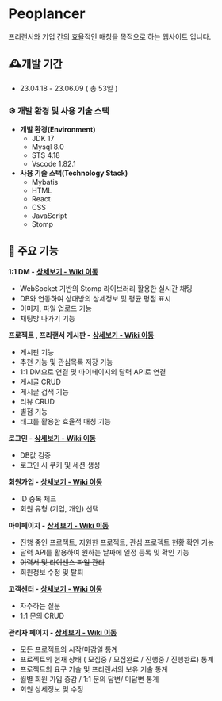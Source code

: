 # Peoplancer
프리랜서와 기업 간의 효율적인 매칭을 목적으로 하는 웹사이트 입니다.

## 🕰️개발 기간
* 23.04.18 - 23.06.09 ( 총 53일 )

### ⚙️ 개발 환경 및 사용 기술 스택
* **개발 환경(Environment)**
  * JDK 17
  * Mysql 8.0
  * STS 4.18
  * Vscode 1.82.1
* **사용 기술 스택(Technology Stack)**
  * Mybatis
  * HTML
  * React
  * CSS
  * JavaScript
  * Stomp

## 📌 주요 기능
**1:1 DM -** **[상세보기 - Wiki 이동](https://github.com/dlrdyd97/Petopia_BE/wiki/%EC%A7%80%EB%8F%84-(-Map-)-%EA%B8%B0%EB%8A%A5-%EC%86%8C%EA%B0%9C-(-BE-))**
* WebSocket 기반의 Stomp 라이브러리 활용한 실시간 채팅
* DB와 연동하여 상대방의 상세정보 및 평균 평점 표시
* 이미지, 파일 업로드 기능
* 채팅방 나가기 기능

**프로젝트 , 프리랜서 게시판 -** **[상세보기 - Wiki 이동](https://github.com/dlrdyd97/Petopia_BE/wiki/%EC%97%AC%ED%96%89%EC%B6%94%EC%B2%9C-%EA%B8%B0%EB%8A%A5-%EC%86%8C%EA%B0%9C-(-BE-))**
* 게시판 기능
* 추천 기능 및 관심목록 저장 기능
* 1:1 DM으로 연결 및 마이페이지의 달력 API로 연결
* 게시글 CRUD
* 게시글 검색 기능
* 리뷰 CRUD
* 별점 기능
* 태그를 활용한 효율적 매칭 기능
  
**로그인 -** **[상세보기 - Wiki 이동](https://github.com/dlrdyd97/Petopia_BE/wiki/%EB%A1%9C%EA%B7%B8%EC%9D%B8-%EA%B8%B0%EB%8A%A5-%EC%86%8C%EA%B0%9C-(-BE-))**
* DB값 검증
* 로그인 시 쿠키 및 세션 생성

**회원가입 -** **[상세보기 - Wiki 이동](https://github.com/dlrdyd97/Petopia_BE/wiki/%ED%9A%8C%EC%9B%90%EA%B0%80%EC%9E%85-%EA%B8%B0%EB%8A%A5-%EC%86%8C%EA%B0%9C-(-BE-))**
* ID 중복 체크
* 회원 유형 (기업, 개인) 선택

**마이페이지 -** **[상세보기 - Wiki 이동](https://github.com/dlrdyd97/Petopia_BE/wiki/%EB%A7%88%EC%9D%B4%ED%8E%98%EC%9D%B4%EC%A7%80-%EA%B8%B0%EB%8A%A5-%EC%86%8C%EA%B0%9C-(-BE-))**
* 진행 중인 프로젝트, 지원한 프로젝트, 관심 프로젝트 현황 확인 기능
* 달력 API를 활용하여 원하는 날짜에 일정 등록 및 확인 기능
* ~~이력서 및 라이센스 파일 관리~~
* 회원정보 수정 및 탈퇴

**고객센터 -** **[상세보기 - Wiki 이동](https://github.com/dlrdyd97/Petopia_BE/wiki/%EA%B4%80%EB%A6%AC%EC%9E%90%ED%8E%98%EC%9D%B4%EC%A7%80-%EA%B8%B0%EB%8A%A5-%EC%86%8C%EA%B0%9C-(-BE-))**
* 자주하는 질문
* 1:1 문의 CRUD

**관리자 페이지 -** **[상세보기 - Wiki 이동](https://github.com/dlrdyd97/Petopia_BE/wiki/%EA%B4%80%EB%A6%AC%EC%9E%90%ED%8E%98%EC%9D%B4%EC%A7%80-%EA%B8%B0%EB%8A%A5-%EC%86%8C%EA%B0%9C-(-BE-))**
* 모든 프로젝트의 시작/마감일 통계
* 프로젝트의 현재 상태 ( 모집중 / 모집완료 / 진행중 / 진행완료) 통계
* 프로젝트의 요구 기술 및 프리랜서의 보유 기술 통계
* 월별 회원 가입 증감 / 1:1 문의 답변/ 미답변 통계
* 회원 상세정보 및 수정
